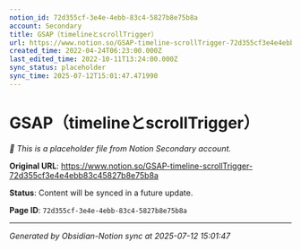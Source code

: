 ```yaml
---
notion_id: 72d355cf-3e4e-4ebb-83c4-5827b8e75b8a
account: Secondary
title: GSAP（timelineとscrollTrigger）
url: https://www.notion.so/GSAP-timeline-scrollTrigger-72d355cf3e4e4ebb83c45827b8e75b8a
created_time: 2022-04-24T06:23:00.000Z
last_edited_time: 2022-10-11T13:24:00.000Z
sync_status: placeholder
sync_time: 2025-07-12T15:01:47.471990
---
```


# GSAP（timelineとscrollTrigger）

*🔄 This is a placeholder file from Notion Secondary account.*

**Original URL**: https://www.notion.so/GSAP-timeline-scrollTrigger-72d355cf3e4e4ebb83c45827b8e75b8a

**Status**: Content will be synced in a future update.

**Page ID**: `72d355cf-3e4e-4ebb-83c4-5827b8e75b8a`

---

*Generated by Obsidian-Notion sync at 2025-07-12 15:01:47*

